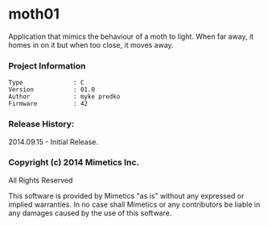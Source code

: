 moth01
=================

Application that mimics the behaviour of a moth to light.  When far away, it homes in on it but when too close, it moves away.  

### Project Information
```
Type              : C
Version           : 01.0
Author            : myke predko
Firmware          : 42
```

### Release History:
2014.09.15 - Initial Release.

### Copyright (c) 2014 Mimetics Inc.
All Rights Reserved

This software is provided by Mimetics "as is" without any expressed or implied warranties.  In no case shall Mimetics or any contributors be liable in any damages caused by the use of this software.  
